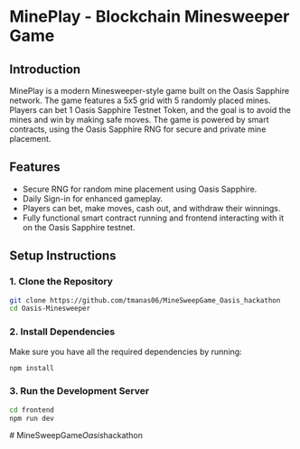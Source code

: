 # MinePlay - Blockchain Minesweeper Game

## Introduction

MinePlay is a modern Minesweeper-style game built on the Oasis Sapphire network. The game features a 5x5 grid with 5 randomly placed mines. Players can bet 1 Oasis Sapphire Testnet Token, and the goal is to avoid the mines and win by making safe moves. The game is powered by smart contracts, using the Oasis Sapphire RNG for secure and private mine placement.

## Features

- Secure RNG for random mine placement using Oasis Sapphire.
- Daily Sign-in for enhanced gameplay.
- Players can bet, make moves, cash out, and withdraw their winnings.
- Fully functional smart contract running and frontend interacting with it on the Oasis Sapphire testnet.

## Setup Instructions

### 1. Clone the Repository

```bash
git clone https://github.com/tmanas06/MineSweepGame_Oasis_hackathon
cd Oasis-Minesweeper
```

### 2. Install Dependencies

Make sure you have all the required dependencies by running:

```bash
npm install
```

### 3. Run the Development Server

```bash
cd frontend
npm run dev
```
#   M i n e S w e e p G a m e _ O a s i s _ h a c k a t h o n 
 
 
